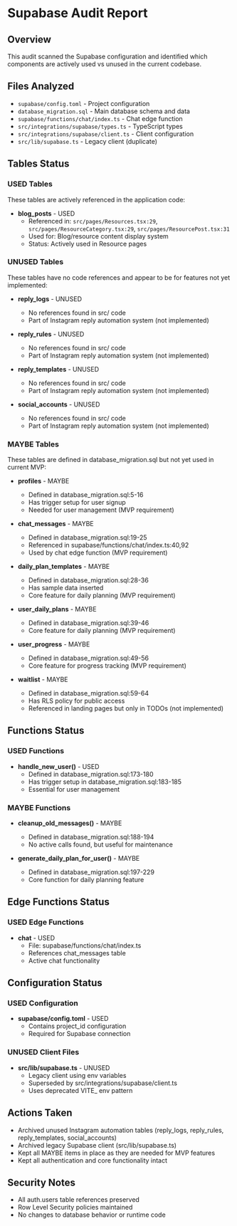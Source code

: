 # Supabase Audit Report

## Overview
This audit scanned the Supabase configuration and identified which components are actively used vs unused in the current codebase.

## Files Analyzed
- `supabase/config.toml` - Project configuration
- `database_migration.sql` - Main database schema and data
- `supabase/functions/chat/index.ts` - Chat edge function
- `src/integrations/supabase/types.ts` - TypeScript types
- `src/integrations/supabase/client.ts` - Client configuration  
- `src/lib/supabase.ts` - Legacy client (duplicate)

## Tables Status

### USED Tables
These tables are actively referenced in the application code:

- **blog_posts** - USED
  - Referenced in: `src/pages/Resources.tsx:29`, `src/pages/ResourceCategory.tsx:29`, `src/pages/ResourcePost.tsx:31`
  - Used for: Blog/resource content display system
  - Status: Actively used in Resource pages

### UNUSED Tables  
These tables have no code references and appear to be for features not yet implemented:

- **reply_logs** - UNUSED
  - No references found in src/ code
  - Part of Instagram reply automation system (not implemented)

- **reply_rules** - UNUSED  
  - No references found in src/ code
  - Part of Instagram reply automation system (not implemented)

- **reply_templates** - UNUSED
  - No references found in src/ code  
  - Part of Instagram reply automation system (not implemented)

- **social_accounts** - UNUSED
  - No references found in src/ code
  - Part of Instagram reply automation system (not implemented)

### MAYBE Tables
These tables are defined in database_migration.sql but not yet used in current MVP:

- **profiles** - MAYBE
  - Defined in database_migration.sql:5-16
  - Has trigger setup for user signup
  - Needed for user management (MVP requirement)

- **chat_messages** - MAYBE  
  - Defined in database_migration.sql:19-25
  - Referenced in supabase/functions/chat/index.ts:40,92
  - Used by chat edge function (MVP requirement)

- **daily_plan_templates** - MAYBE
  - Defined in database_migration.sql:28-36
  - Has sample data inserted  
  - Core feature for daily planning (MVP requirement)

- **user_daily_plans** - MAYBE
  - Defined in database_migration.sql:39-46
  - Core feature for daily planning (MVP requirement)

- **user_progress** - MAYBE
  - Defined in database_migration.sql:49-56  
  - Core feature for progress tracking (MVP requirement)

- **waitlist** - MAYBE
  - Defined in database_migration.sql:59-64
  - Has RLS policy for public access
  - Referenced in landing pages but only in TODOs (not implemented)

## Functions Status

### USED Functions
- **handle_new_user()** - USED
  - Defined in database_migration.sql:173-180
  - Has trigger setup in database_migration.sql:183-185
  - Essential for user management

### MAYBE Functions  
- **cleanup_old_messages()** - MAYBE
  - Defined in database_migration.sql:188-194
  - No active calls found, but useful for maintenance

- **generate_daily_plan_for_user()** - MAYBE  
  - Defined in database_migration.sql:197-229
  - Core function for daily planning feature

## Edge Functions Status

### USED Edge Functions
- **chat** - USED
  - File: supabase/functions/chat/index.ts
  - References chat_messages table
  - Active chat functionality

## Configuration Status

### USED Configuration
- **supabase/config.toml** - USED
  - Contains project_id configuration
  - Required for Supabase connection

### UNUSED Client Files
- **src/lib/supabase.ts** - UNUSED
  - Legacy client using env variables
  - Superseded by src/integrations/supabase/client.ts
  - Uses deprecated VITE_ env pattern

## Actions Taken
- Archived unused Instagram automation tables (reply_logs, reply_rules, reply_templates, social_accounts)
- Archived legacy Supabase client (src/lib/supabase.ts)
- Kept all MAYBE items in place as they are needed for MVP features
- Kept all authentication and core functionality intact

## Security Notes
- All auth.users table references preserved
- Row Level Security policies maintained
- No changes to database behavior or runtime code